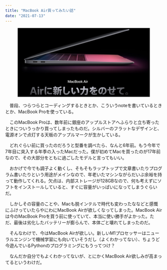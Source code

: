 ```yaml
---
title: "MacBook Air買ってみたい話"
date: "2021-07-13"
---
```


<figure>

![](assets/n23bd2d71bb34_b58e199b13f90645dc80bdbe1956d890.jpg)

</figure>

　普段、つらつらとコーディングするときとか、こういうnoteを書いているときとか、MacBook Proを使っている。

　このMacBook Proは、数年前に銀座のアップルストアへふらりと立ち寄ったときについうっかり買ってしまったものだ。シルバーのフラットなデザインと、電源オンで点灯する天板のアップルマークが生かしている。

　どれぐらい前に買ったのだろうと型番を調べたら、なんと6年前。もう今年で7年目に突入する年季の入ったMacだった。僕が初めてMacを買ったのが17年前なので、その大部分をともに過ごしたモデルと言ってもいい。

　おかげで今でも調子よく動くし、そもそもラップトップで文章書いたりプログラム書いたりという用途がメインなので、年老いたマシンながらだいぶ余裕を持って動作してくれる。欠点は、内部ストレージが128GBなので、何も考えずにソフトをインストールしていると、すぐに容量がいっぱいになってしまうぐらいだ。

　しかしその容量のことや、Macも脱インテルで時代も変わったななどと感慨にふけっていたらやにわにMacBook Airが欲しくなってしまった。MacBook Airは今のMacBook Proを買う前に使っていて、本当に使い勝手がよかった。ただ、最後は劣化したバッテリーが膨らんで、本体ごと壊れてしまったのだ。

　そんなわけで、今はMacBook Airが欲しい。新しいM1プロセッサーはニューラルエンジンで機械学習にも向いていそうだし（よくわかってない）、ちょうど今遊んでいるPythonのプログラミングにもうってつけ？

　なんだか自分でもよくわかってないが、とにかくMacBook Air欲しみが高まってるというわけだ。
